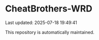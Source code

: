 # CheatBrothers-WRD

Last updated: 2025-07-18 19:49:41

This repository is automatically maintained.
